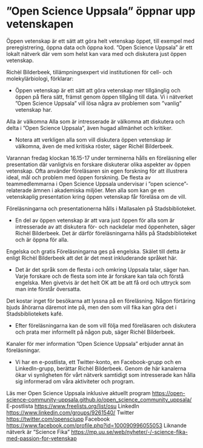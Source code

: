 # ”Open Science Uppsala” öppnar upp vetenskapen

Öppen vetenskap är ett sätt att göra helt vetenskap öppet, till exempel med preregistrering, öppna data och öppna kod. ”Open Science Uppsala” är ett lokalt nätverk där vem som helst kan vara med och diskutera just öppen vetenskap.

Richèl Bilderbeek, tillämpningsexpert vid institutionen för cell- och molekylärbiologi, förklarar:

- Öppen vetenskap är ett sätt att göra vetenskap mer tillgänglig och öppen på flera sätt, främst genom öppen tillgång till data. Vi i nätverket ”Open Science Uppsala” vill lösa några av problemen som ”vanlig” vetenskap har.

Alla är välkomna
Alla som är intresserade är välkomna att diskutera och delta i ”Open Science Uppsala”, även hugad allmänhet och kritiker.

- Notera att verkligen alla som vill diskutera öppen vetenskap är välkomna, även de med kritiska röster, säger Richèl Bilderbeek.

Varannan fredag klockan 16.15-17 under terminerna hålls en föreläsning eller presentation där vanligtvis en forskare diskuterar olika aspekter av öppen vetenskap. Ofta använder föreläsaren sin egen forskning för att illustrera ideal, mål och problem med öppen forskning. De flesta av teammedlemmarna i Open Science Uppsala undervisar i ”open science”-relaterade ämnen i akademiska miljöer. Men alla som kan ge en vetenskaplig presentation kring öppen vetenskap får föreläsa om de vill.

Föreläsningarna och presentationerna hålls i Mallasalen på Stadsbiblioteket.

- En del av öppen vetenskap är att vara just öppen för alla som är intresserade av att diskutera för- och nackdelar med öppenheten, säger Richèl Bilderbeek. Det är därför föreläsningarna hålls på Stadsbiblioteket och är öppna för alla.

Engelska och gratis
Föreläsningarna ges på engelska. Skälet till detta är enligt Richèl Bilderbeek att det är det mest inkluderande språket här.

- Det är det språk som de flesta i och omkring Uppsala talar, säger han. Varje forskare och de flesta som inte är forskare kan tala och förstå engelska. Men givetvis är det helt OK att be att få ord och uttryck som man inte förstår översatta.

Det kostar inget för besökarna att lyssna på en föreläsning. Någon förtäring bjuds åhörarna däremot inte på, men den som vill fika kan göra det i Stadsbibliotekets kafé.

- Efter föreläsningarna kan de som vill följa med föreläsaren och diskutera och prata mer informellt på någon pub, säger Richèl Bilderbeek.

Kanaler för mer information
”Open Science Uppsala” erbjuder annat än föreläsningar.

- Vi har en e-postlista, ett Twitter-konto, en Facebook-grupp och en LinkedIn-grupp, berättar Richèl Bilderbeek. Genom de här kanalerna ökar vi synligheten för vårt nätverk samtidigt som intresserade kan hålla sig informerad om våra aktiviteter och program.

Läs mer
Open Science Uppsala inklusive aktuellt program <https://open-science-community-uppsala.github.io/open_science_community_uppsala/>
E-postlista <https://www.freelists.org/list/osu>
LinkedIn <https://www.linkedin.com/groups/9261540/>
Twitter <https://twitter.com/opensciupp>
Facebook <https://www.facebook.com/profile.php?id=100090996055053>
Liknande nätverk är ”Science Fika” <https://mp.uu.se/web/nyheter/-/-science-fika-med-passion-for-vetenskap>
